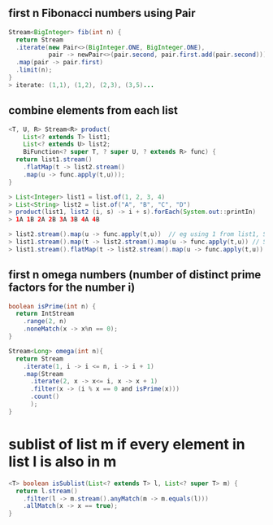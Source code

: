 ## first n Fibonacci numbers using Pair
```Java
Stream<BigInteger> fib(int n) {
  return Stream
  .iterate(new Pair<>(BigInteger.ONE, BigInteger.ONE),
           pair -> newPair<>(pair.second, pair.first.add(pair.second)))
  .map(pair -> pair.first)
  .limit(n);
}
> iterate: (1,1), (1,2), (2,3), (3,5)...
```

## combine elements from each list
```Java
<T, U, R> Stream<R> product(
    List<? extends T> list1;
    List<? extends U> list2;
    BiFunction<? super T, ? super U, ? extends R> func) {
  return list1.stream()
    .flatMap(t -> list2.stream()
    .map(u -> func.apply(t,u)));
}

> List<Integer> list1 = list.of(1, 2, 3, 4)
> List<String> list2 = list.of("A", "B", "C", "D")
> product(list1, list2 (i, s) -> i + s).forEach(System.out::printIn)
> 1A 1B 2A 2B 3A 3B 4A 4B

> list2.stream().map(u -> func.apply(t,u))  // eg using 1 from list1, Stream.of(1A, 1B)
> list1.stream().map(t -> list2.stream().map(u -> func.apply(t,u)) // Stream.of([1A, 1B], [2A, 2B], [3A, 3B], [4A, 4B])
> list1.stream().flatMap(t -> list2.stream().map(u -> func.apply(t,u)) // Stream.of(1A, 1B, 2A, 2B, 3A, 3B, 4A, 4B)
```

## first n omega numbers (number of distinct prime factors for the number i)
```Java
boolean isPrime(int n) {
  return IntStream
    .range(2, n)
    .noneMatch(x -> x%n == 0);
}

Stream<Long> omega(int n){
  return Stream
    .iterate(1, i -> i <= n, i -> i + 1)
    .map(Stream
      .iterate(2, x -> x<= i, x -> x + 1)
      .filter(x -> (i % x == 0 and isPrime(x)))
      .count()
      );
} 
```

# sublist of list m if every element in list l is also in m 
```Java
<T> boolean isSublist(List<? extends T> l, List<? super T> m) {
  return l.stream()
    .filter(l -> m.stream().anyMatch(m -> m.equals(l)))
    .allMatch(x -> x == true);
}
```


  
